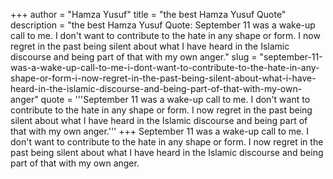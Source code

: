 +++
author = "Hamza Yusuf"
title = "the best Hamza Yusuf Quote"
description = "the best Hamza Yusuf Quote: September 11 was a wake-up call to me. I don't want to contribute to the hate in any shape or form. I now regret in the past being silent about what I have heard in the Islamic discourse and being part of that with my own anger."
slug = "september-11-was-a-wake-up-call-to-me-i-dont-want-to-contribute-to-the-hate-in-any-shape-or-form-i-now-regret-in-the-past-being-silent-about-what-i-have-heard-in-the-islamic-discourse-and-being-part-of-that-with-my-own-anger"
quote = '''September 11 was a wake-up call to me. I don't want to contribute to the hate in any shape or form. I now regret in the past being silent about what I have heard in the Islamic discourse and being part of that with my own anger.'''
+++
September 11 was a wake-up call to me. I don't want to contribute to the hate in any shape or form. I now regret in the past being silent about what I have heard in the Islamic discourse and being part of that with my own anger.
